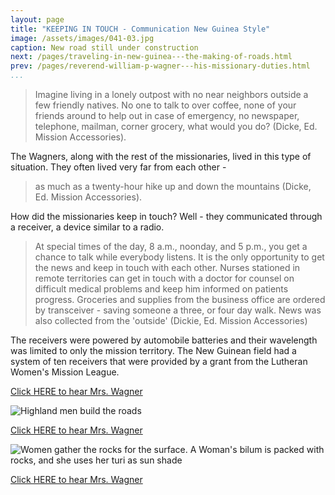 ```yaml
---
layout: page
title: "KEEPING IN TOUCH - Communication New Guinea Style"
image: /assets/images/041-03.jpg
caption: New road still under construction
next: /pages/traveling-in-new-guinea---the-making-of-roads.html
prev: /pages/reverend-william-p-wagner---his-missionary-duties.html
...
```

> Imagine living in a lonely outpost with no near neighbors outside
> a few friendly natives.  No one to talk to over coffee, none of
> your friends around to help out in case of emergency, no
> newspaper, telephone, mailman, corner grocery, what would you
> do? (Dicke, Ed. Mission Accessories).

The Wagners, along with the rest of the missionaries, lived in this type of
situation.  They often lived very far from each other -

> as much as a twenty-hour hike up and down the mountains (Dicke, Ed. Mission Accessories).

How did the missionaries keep in touch?  Well - they communicated
through a receiver, a device similar to a radio.

> At special times of the day, 8 a.m., noonday, and 5 p.m.,  you get
> a chance to talk while everybody listens.  It is the only opportunity
> to get the news and keep in touch with each other. Nurses
> stationed in remote territories can get in touch with a doctor for
> counsel on difficult medical problems and keep him informed on
> patients progress.  Groceries and supplies from the business office
> are ordered by transceiver - saving someone a three, or  four day
> walk.  News was also collected from the 'outside' (Dickie, Ed. Mission Accessories)

The receivers were powered by automobile batteries and their wavelength
was limited to only the mission territory.  The New Guinean field had a
system of ten receivers that were provided by a grant from the Lutheran
Women's Mission League.


[Click HERE to hear Mrs. Wagner](audio/041-001.mp3)

![Highland men build the roads](/assets/images/041-02.jpg)

[Click HERE to hear Mrs. Wagner](audio/041-002.mp3)

![Women gather the rocks for the surface. A Woman's bilum is packed with rocks, and she uses her turi as sun shade](/assets/images/041-01.jpg)

[Click HERE to hear Mrs. Wagner](audio/041-003.mp3)